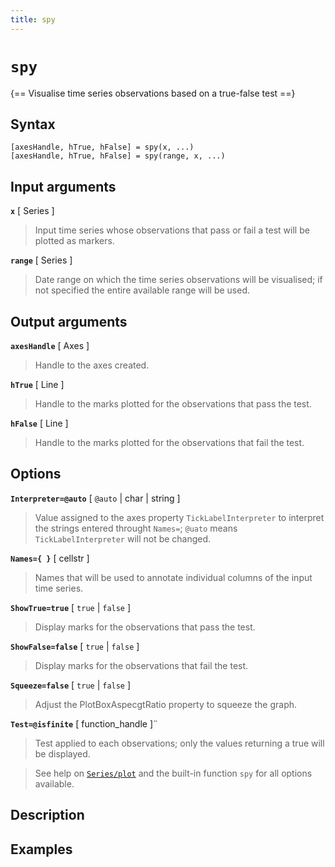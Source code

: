 ```yaml
---
title: spy
---
```


# `spy`

{== Visualise time series observations based on a true-false test ==}


## Syntax 

    [axesHandle, hTrue, hFalse] = spy(x, ...)
    [axesHandle, hTrue, hFalse] = spy(range, x, ...)


## Input arguments 

__`x`__ [ Series ] 
> 
> Input time series whose observations that pass or fail
> a test will be plotted as markers.
> 

__`range`__ [ Series ]
> 
> Date range on which the time series observations
> will be visualised; if not specified the entire available range will be
> used.
> 


## Output arguments 

__`axesHandle`__ [ Axes ]
> 
> Handle to the axes created.
> 

__`hTrue`__ [ Line ]
> 
> Handle to the marks plotted for the observations
> that pass the test.
> 

__`hFalse`__ [ Line ]
> 
> Handle to the marks plotted for the observations
> that fail the test.
> 

## Options 

__`Interpreter=@auto`__ [ `@auto` | char | string ] 
> 
> Value assigned to the
> axes property `TickLabelInterpreter` to interpret the strings entered
> throught `Names=`; `@uato` means `TickLabelInterpreter` will not be
> changed.
> 

__`Names={ }`__ [ cellstr ] 
> 
> Names that will be used to annotate
> individual columns of the input time series.
> 

__`ShowTrue=true`__ [ `true` | `false` ]
> 
> Display marks for the
> observations that pass the test.
> 

__`ShowFalse=false`__ [ `true` | `false` ] 
> 
> Display marks for the
> observations that fail the test.
> 

__`Squeeze=false`__ [ `true` | `false` ] 
> 
> Adjust the PlotBoxAspecgtRatio
> property to squeeze the graph.
> 

__`Test=@isfinite`__ [ function_handle ]¨
> 
> Test applied to each
> observations; only the values returning a true will be displayed.
> 

> 
> See help on [`Series/plot`](Series/plot) and the built-in function
> `spy` for all options available.
> 

## Description 



## Examples

```matlab
```

